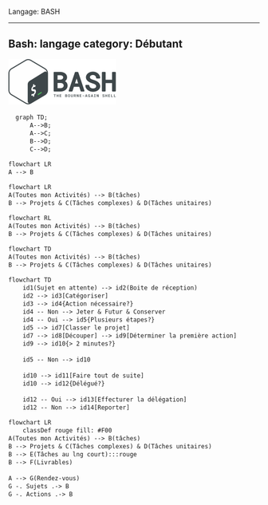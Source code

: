 Langage: BASH

---
Bash: langage
category: Débutant
---

![Langage: BASH](Gnu-bash-logo.svg.png)

```mermaid
  graph TD;
      A-->B;
      A-->C;
      B-->D;
      C-->D;
```
```mermaid
flowchart LR
A --> B
```

```mermaid
flowchart LR
A(Toutes mon Activités) --> B(tâches)
B --> Projets & C(Tâches complexes) & D(Tâches unitaires)
```

```mermaid
flowchart RL
A(Toutes mon Activités) --> B(tâches)
B --> Projets & C(Tâches complexes) & D(Tâches unitaires)
```

```mermaid
flowchart TD
A(Toutes mon Activités) --> B(tâches)
B --> Projets & C(Tâches complexes) & D(Tâches unitaires)
```

```mermaid
flowchart TD
	id1(Sujet en attente) --> id2(Boite de réception)
	id2 --> id3[Catégoriser]
	id3 --> id4{Action nécessaire?}
	id4 -- Non --> Jeter & Futur & Conserver
	id4 -- Oui --> id5{Plusieurs étapes?}
	id5 --> id7[Classer le projet]
	id7 --> id8[Découper] --> id9[Déterminer la première action]
	id9 --> id10{> 2 minutes?}

	id5 -- Non --> id10

	id10 --> id11[Faire tout de suite]
	id10 --> id12{Délégué?}

	id12 -- Oui --> id13[Effecturer la délégation]
	id12 -- Non --> id14[Reporter]
  ```
```mermaid
flowchart LR
	classDef rouge fill: #F00
A(Toutes mon Activités) --> B(tâches)
B --> Projets & C(Tâches complexes) & D(Tâches unitaires)
B --> E(Tâches au lng court):::rouge
B --> F(Livrables)

A --> G(Rendez-vous)
G -. Sujets .-> B
G -. Actions .-> B
```

